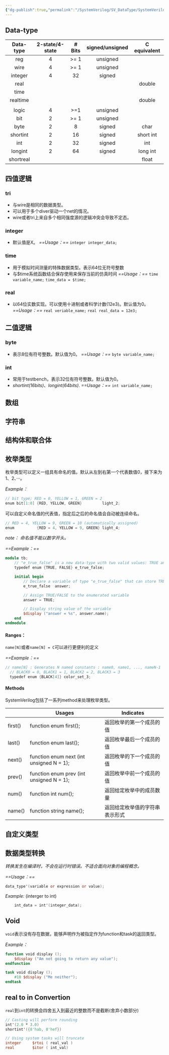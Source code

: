 ```yaml
---
{"dg-publish":true,"permalink":"/SystemVerilog/SV_DataType/SystemVerilog_DataType/"}
---
```


## Data-type
| Data-type | 2-state/4-state | # Bits | signed/unsigned | C equivalent |
| :-------: | :-------------: | :----: | :-------------: | :----------: |
|    reg    |        4        |  >= 1  |    unsigned     |              |
|   wire    |        4        |  >= 1  |    unsigned     |              |
|  integer  |        4        |   32   |     signed      |              |
|   real    |                 |        |                 |    double    |
|   time    |                 |        |                 |              |
| realtime  |                 |        |                 |    double    |
|           |                 |        |                 |              |
|   logic   |        4        |  >=1   |    unsigned     |              |
|    bit    |        2        |  >= 1  |    unsigned     |              |
|   byte    |        2        |   8    |     signed      |     char     |
| shortint  |        2        |   16   |     signed      |  short int   |
|    int    |        2        |   32   |     signed      |     int      |
|  longint  |        2        |   64   |     signed      |   long int   |
| shortreal |                 |        |                 |    float     |

## 四值逻辑
### tri
- 与wire是相同的数据类型。
- 可以用于多个diver驱动一个net的情况。
- wire或者tri上来自多个相同强度源的逻辑冲突会导致不定态。
### integer
- 默认值是X。
 *==Usage：==* 
	`integer integer_data;`
### time
- 用于模拟时间测量的特殊数据类型。表示64位无符号整数
- 与$time系统函数结合保存使用来保存当前的仿真时间
 *==Usage：==* 
	`time variable_name;`
	`time_data = $time;`
### real
- 以64位实数实现。可以使用十进制或者科学计数(12e3)。默认值为0。
 *==Usage：==* 
	`real veriable_name;`
	`real real_data = 12e3;`

## 二值逻辑
### byte
- 表示8位有符号整数。默认值为0。
*==Usage：==*
`byte variable_name;`
### int
- 常用于testbench，表示32位有符号整数。默认值为0。
- *shortint(16bits)*、*longint(64bits)*.
*==Usage：==*
`int variable_name;`

## 数组

## 字符串

## 结构体和联合体

## 枚举类型

枚举类型可以定义一组具有命名的值。默认从左到右第一个代表数值0，接下来为1、2、···。

*Example：*
```verilog
// bit type; RED = 0, YELLOW = 1, GREEN = 2
enum bit[1:0] {RED, YELLOW, GREEN}         light_2;         
```

可以自定义命名值的代表值，指定后之后的命名值会自动被连续命名。
```verilog
// RED = 4, YELLOW = 9, GREEN = 10 (automatically assigned)
enum          {RED = 4, YELLOW = 9, GREEN} light_4;         
```

*note： 命名值不能以数字开头。*

*==Example：==*
```verilog
module tb;
	// "e_true_false" is a new data-type with two valid values: TRUE and FALSE
	typedef enum {TRUE, FALSE} e_true_false;

	initial begin
		// Declare a variable of type "e_true_false" that can store TRUE or FALSE
		e_true_false  answer;

		// Assign TRUE/FALSE to the enumerated variable
		answer = TRUE;

		// Display string value of the variable
		$display ("answer = %s", answer.name);
	end
endmodule
```

#### Ranges：

`name[N]`或者`name[N] = C`可以进行更便利的定义

*==Example：==*
```verilog
// name[N] : Generates N named constants : name0, name1, ..., nameN-1
  // BLACK0 = 0, BLACK1 = 1, BLACK2 = 2, BLACK3 = 3
  typedef enum {BLACK[4]} color_set_3;
```
#### Methods

SystemVerilog包括了一系列method来处理枚举类型。

|         | Usages                                   | Indicates       |
| ------- | ---------------------------------------- | --------------- |
| first() | function enum first();                   | 返回枚举的第一个成员的值    |
| last()  | function enum last();                    | 返回枚举最后一个成员的值    |
| next()  | function enum next (int unsigned N = 1); | 返回枚举的下一个成员的值    |
| prev()  | function enum prev (int unsigned N = 1); | 返回枚举中前一个成员的值    |
| num()   | function int num();                      | 返回给定枚举中的成员数量    |
| name()  | function string name();                  | 返回给定枚举值的字符串表示形式 |

## 自定义类型



## 数据类型转换

*转换发生在编译时，不会在运行时错误。不适合面向对象的编程概念。*

*==Usage：==*
````verilog
data_type'(variable or expression or value);
````
*Example:* (interger to int) 
````verilog
	int_data = int'(integer_data);
````
## Void

 `void`表示没有存在数据，能够声明作为被指定作为function和task的返回类型。
 
*Example：*
````verilog
function void display ();
	$display ("Am not going to return any value");
endfunction

task void display ();
	#10 $display ("Me neither");
endtask
````

## real to in Convertion

`real`到`int`的转换会四舍五入到最近的整数而不是截断(舍弃小数部分)

```verilog
// Casting will perform rounding
int'(2.0 * 3.0)
shortint'({8'hab, 8'hef})

// Using system tasks will truncate
integer  	$rtoi ( real_val )
real 		$itor ( int_val)
```